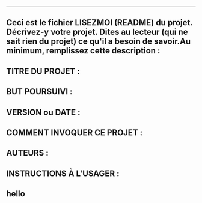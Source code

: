 ﻿------------------------------------------------------------------------
Ceci est le fichier LISEZMOI (README) du projet.  Décrivez-y votre projet. Dites au lecteur (qui ne sait rien du projet) ce qu'il a besoin de savoir.Au minimum, remplissez cette description :
------------------------------------------------------------------------

## TITRE DU PROJET :
## BUT POURSUIVI :
## VERSION ou DATE :
## COMMENT INVOQUER CE PROJET :
## AUTEURS :
## INSTRUCTIONS À L'USAGER : 
## hello
